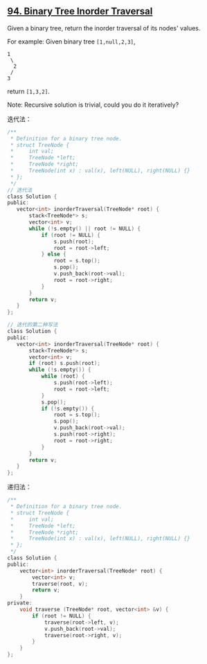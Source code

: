 ## [94. Binary Tree Inorder Traversal](https://leetcode.com/problems/binary-tree-inorder-traversal/?tab=Description)

Given a binary tree, return the inorder traversal of its nodes' values.

For example:
Given binary tree `[1,null,2,3]`,

```
1
 \
  2
 /
3
```

return `[1,3,2]`.

Note: Recursive solution is trivial, could you do it iteratively?

迭代法：

```c
/**
 * Definition for a binary tree node.
 * struct TreeNode {
 *     int val;
 *     TreeNode *left;
 *     TreeNode *right;
 *     TreeNode(int x) : val(x), left(NULL), right(NULL) {}
 * };
 */
// 迭代法
class Solution {
public:
   vector<int> inorderTraversal(TreeNode* root) {
       stack<TreeNode*> s;
       vector<int> v;
       while (!s.empty() || root != NULL) {
           if (root != NULL) {
               s.push(root);
               root = root->left;
           } else {
               root = s.top();
               s.pop();
               v.push_back(root->val);
               root = root->right;
           }
       }
       return v;
   }
};

// 迭代的第二种写法
class Solution {
public:
   vector<int> inorderTraversal(TreeNode* root) {
       stack<TreeNode*> s;
       vector<int> v;
       if (root) s.push(root);
       while (!s.empty()) {
           while (root) {
               s.push(root->left);
               root = root->left;
           }
           s.pop();
           if (!s.empty()) {
               root = s.top();
               s.pop();
               v.push_back(root->val);
               s.push(root->right);
               root = root->right;
           }
       }
       return v;
   }
};
```

递归法：

```c
/**
 * Definition for a binary tree node.
 * struct TreeNode {
 *     int val;
 *     TreeNode *left;
 *     TreeNode *right;
 *     TreeNode(int x) : val(x), left(NULL), right(NULL) {}
 * };
 */
class Solution {
public:
    vector<int> inorderTraversal(TreeNode* root) {
        vector<int> v;
        traverse(root, v);
        return v;
    }
private:
    void traverse (TreeNode* root, vector<int> &v) {
        if (root != NULL) {
            traverse(root->left, v);
            v.push_back(root->val);
            traverse(root->right, v);
        }
    }
};
```